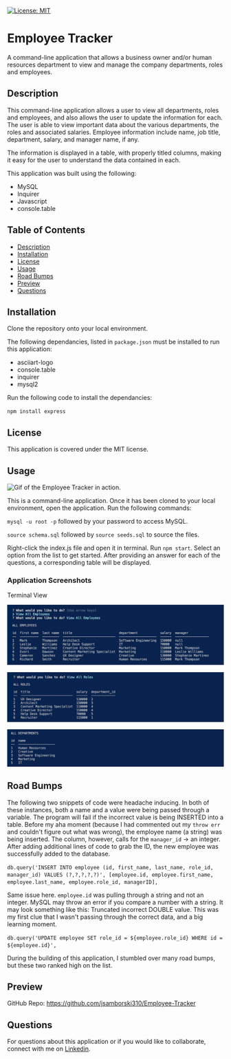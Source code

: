   [![License: MIT](https://img.shields.io/badge/License-MIT-yellow.svg)](https://opensource.org/licenses/MIT)
  
# Employee Tracker

A command-line application that allows a business owner and/or human resources department to view and manage the company departments, roles and employees. 

## Description
This command-line application allows a user to view all departments, roles and employees, and also allows the user to update the information for each. The user is able to view important data about the various departments, the roles and associated salaries. Employee information include name, job title, department, salary, and manager name, if any. 

The information is displayed in a table, with properly titled columns, making it easy for the user to understand the data contained in each. 

This application was built using the following:

* MySQL
* Inquirer
* Javascript
* console.table


## Table of Contents

  * [Description](#description)
  * [Installation](#installation)
  * [License](#license)
  * [Usage](#usage)
  * [Road Bumps](#road-bumps)
  * [Preview](#preview)
  * [Questions](#questions)

## Installation

Clone the repository onto your local environment. 

The following dependancies, listed in `package.json` must be installed to run this application: 

* asciiart-logo
* console.table
* inquirer
* mysql2

Run the following code to install the dependancies: 

`npm install express` 


## License

This application is covered under the MIT license.

## Usage

![Gif of the Employee Tracker in action.](/assets/images/employee-tracker-demo.gif)

This is a command-line application. Once it has been cloned to your local environment, open the application. Run the following commands:

`mysql -u root -p` followed by your password to access MySQL.

`source schema.sql` followed by `source seeds.sql` to source the files. 

Right-click the index.js file and open it in terminal. Run `npm start`. Select an option from the list to get started. After providing an answer for each of the questions, a corresponding table will be displayed. 


### Application Screenshots

Terminal View

![Screen shot of terminal displaying employees table.](/assets/images/view-employees.png)

![Screen shot of terminal displaying roles table.](/assets/images/view-roles.png)

![Screen shot of terminal displaying departments table.](/assets/images/view-departments.png)


## Road Bumps

The following two snippets of code were headache inducing. In both of these instances, both a name and a value were being passed through a variable. The program will fail if the incorrect value is being INSERTED into a table. Before my aha moment (because I had commented out my `throw err` and couldn't figure out what was wrong), the employee name (a string) was being inserted. The column, however, calls for the `manager_id` -> an integer. After adding additional lines of code to grab the ID, the new employee was successfully added to the database. 

`db.query('INSERT INTO employee (id, first_name, last_name, role_id, manager_id) VALUES (?,?,?,?,?)', [employee.id, employee.first_name, employee.last_name, employee.role_id, managerID],`

Same issue here. `employee.id` was pulling through a string and not an integer. MySQL may throw an error if you compare a number with a string. It may look something like this: Truncated incorrect DOUBLE value. This was my first clue that I wasn't passing through the correct data, and a big learning moment. 

`db.query('UPDATE employee SET role_id = ${employee.role_id} WHERE id = ${employee.id}', `

During the building of this application, I stumbled over many road bumps, but these two ranked high on the list.  


## Preview

GitHub Repo: https://github.com/jsamborski310/Employee-Tracker


## Questions

For questions about this application or if you would like to collaborate, connect with me on <a href="https://www.linkedin.com/in/juanita-samborski/" target="_blank">Linkedin</a>.

